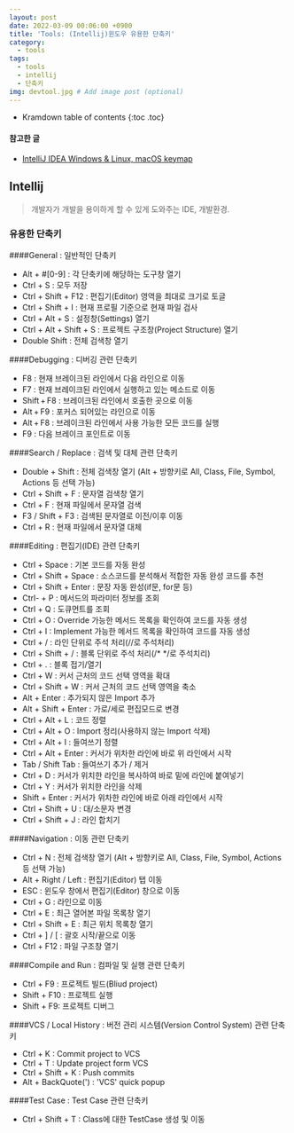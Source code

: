 ```yaml
---
layout: post
date: 2022-03-09 00:06:00 +0900
title: 'Tools: (Intellij)윈도우 유용한 단축키'
category:
  - tools
tags:
  - tools
  - intellij
  - 단축키
img: devtool.jpg # Add image post (optional)
---
```


* Kramdown table of contents
{:toc .toc}

#### 참고한 글
- [IntelliJ IDEA Windows & Linux, macOS keymap](https://resources.jetbrains.com/storage/products/intellij-idea/docs/IntelliJIDEA_ReferenceCard.pdf)

## Intellij
> 개발자가 개발을 용이하게 할 수 있게 도와주는 IDE, 개발환경.

### 유용한 단축키

####General : 일반적인 단축키
- Alt + #[0-9] : 각 단축키에 해당하는 도구창 열기
- Ctrl + S : 모두 저장
- Ctrl + Shift + F12 : 편집기(Editor) 영역을 최대로 크기로 토글
- Ctrl + Shift + I : 현재 프로필 기준으로 현재 파일 검사
- Ctrl + Alt + S : 설정창(Settings) 열기
- Ctrl + Alt + Shift + S : 프로젝트 구조창(Project Structure) 열기
- Double Shift : 전체 검색창 열기

####Debugging : 디버깅 관련 단축키
- F8 : 현재 브레이크된 라인에서 다음 라인으로 이동
- F7 : 현재 브레이크된 라인에서 실행하고 있는 메소드로 이동
- Shift + F8 : 브레이크된 라인에서 호출한 곳으로 이동
- Alt + F9 : 포커스 되어있는 라인으로 이동
- Alt + F8 : 브레이크된 라인에서 사용 가능한 모든 코드를 실행
- F9 : 다음 브레이크 포인트로 이동

####Search / Replace : 검색 및 대체 관련 단축키
- Double + Shift : 전체 검색창 열기 (Alt + 방향키로 All, Class, File, Symbol, Actions 등 선택 가능)
- Ctrl + Shift + F : 문자열 검색창 열기
- Ctrl + F : 현재 파일에서 문자열 검색
- F3 / Shift + F3 : 검색된 문자열로 이전/이후 이동
- Ctrl + R : 현재 파일에서 문자열 대체

####Editing : 편집기(IDE) 관련 단축키
- Ctrl + Space : 기본 코드를 자동 완성
- Ctrl + Shift + Space : 소스코드를 분석해서 적합한 자동 완성 코드를 추천
- Ctrl + Shift + Enter : 문장 자동 완성(if문, for문 등)
- Ctrl-  + P : 메서드의 파라미터 정보를 조회
- Ctrl + Q : 도큐먼트를 조회
- Ctrl + O : Override 가능한 메서드 목록을 확인하여 코드를 자동 생성
- Ctrl + I : Implement 가능한 메서드 목록을 확인하여 코드를 자동 생성
- Ctrl + / : 라인 단위로 주석 처리(//로 주석처리)
- Ctrl + Shift + / : 블록 단위로 주석 처리(/* */로 주석치리)
- Ctrl + . : 블록 접기/열기
- Ctrl + W : 커서 근처의 코드 선택 영역을 확대
- Ctrl + Shift + W : 커서 근처의 코드 선택 영역을 축소
- Alt + Enter : 추가되지 않은 Import 추가
- Alt + Shift + Enter : 가로/세로 편집모드로 변경
- Ctrl + Alt + L : 코드 정렬
- Ctrl + Alt + O : Import 정리(사용하지 않는 Import 삭제)
- Ctrl + Alt + I : 들여쓰기 정렬
- Ctrl + Alt + Enter : 커서가 위차한 라인에 바로 위 라인에서 시작
- Tab / Shift Tab : 들여쓰기 추가 / 제거
- Ctrl + D : 커서가 위치한 라인을 복사하여 바로 밑에 라인에 붙여넣기
- Ctrl + Y : 커서가 위치한 라인을 삭제
- Shift + Enter : 커서가 위차한 라인에 바로 아래 라인에서 시작
- Ctrl + Shift + U : 대/소문자 변경
- Ctrl + Shift + J : 라인 합치기

####Navigation : 이동 관련 단축키
- Ctrl + N : 전체 검색창 열기 (Alt + 방향키로 All, Class, File, Symbol, Actions 등 선택 가능)
- Alt + Right / Left : 편집기(Editor) 탭 이동
- ESC : 윈도우 창에서 편집기(Editor) 창으로 이동
- Ctrl + G : 라인으로 이동
- Ctrl + E : 최근 열어본 파일 목록창 열기
- Ctrl + Shift + E : 최근 위치 목록창 열기
- Ctrl + ] / [ : 괄호 시작/끝으로 이동
- Ctrl + F12 : 파일 구조창 열기 

####Compile and Run : 컴파일 및 실행 관련 단축키
- Ctrl + F9 : 프로젝트 빌드(Bliud project)
- Shift + F10 : 프로젝트 실행
- Shift + F9: 프로젝트 디버그

####VCS / Local History  : 버전 관리 시스템(Version Control System) 관련 단축키  
- Ctrl + K : Commit project to VCS
- Ctrl + T : Update project form VCS
- Ctrl + Shift + K : Push commits
- Alt + BackQuote(') : 'VCS' quick popup

####Test Case : Test Case 관련 단축키
- Ctrl + Shift + T : Class에 대한 TestCase 생성 및 이동